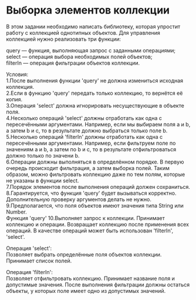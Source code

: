 # Выборка элементов коллекции
В этом задании необходимо написать библиотеку, которая упростит работу с коллекцией однотипных объектов.
Для управления коллекцией нужно реализовать три функции:

query — функция, выполняющая запрос с заданными операциями;</br>
select — операция выбора необходимых полей объектов;</br>
filterIn — операция фильтрации объектов коллекции.

Условия:</br>
1.После выполнения функции 'query' не должна измениться исходная коллекция.</br>
2.Если в функцию 'query' передать только коллекцию, то вернётся её копия.</br>
3.Операция 'select' должна игнорировать несуществующие в объекте поля.</br>
4.Несколько операций 'select' должны отработать как одна с пересечёнными аргументами. Например, если мы выбираем поля a и b, а затем b и c, то в результате должно выбраться только поле b.</br>
5.Несколько операций 'filterIn' должны отработать как одна с пересечёнными аргументами. Например, если фильтруем поле по значениям a и b, а затем по b и c, то в результате отфильтроваться должно только по значени b.</br>
6.Операции должны выполняться в определённом порядке. В первую очередь происходит фильтрация, а затем выборка полей. Таким образом, можно фильтровать коллекцию даже по тем полям, которые не указаны в функции select.</br>
7.Порядок элементов после выполнения операций должен сохраниться.</br>
8.Гарантируется, что функция 'query' будет вызываться корректно. Дополнительную проверку аргументов делать не нужно.
9.Предполагается, что поля объектов имеют значения типа String или Number.</br>
Функция 'query'
10.Выполняет запрос к коллекции. Принимает коллекцию и операции. Возвращает коллекцию после применения всех операций. В качестве операций может быть использован 'filterIn', 'select'.

Операция 'select':</br>
Позволяет выбрать определённые поля объектов коллекции. Принимает список полей.

Операция 'filterIn':</br>
Позволяет отфильтровать коллекцию. Принимает название поля и допустимые значения. После выполнения фильтрации должны остаться объекты, у которых поле имеет одно из допустимых значений.
